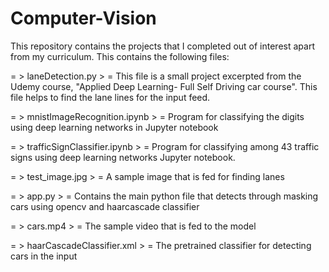 # Computer-Vision
This repository contains the projects that I completed out of interest apart from my curriculum. This contains the following files:

= >  laneDetection.py > =
This file is a small project excerpted from the Udemy course, "Applied Deep Learning- Full Self Driving car course". This file helps to find the lane lines for the
input feed.

= >  mnistImageRecognition.ipynb > =
Program for classifying the digits using deep learning networks in Jupyter notebook

= > trafficSignClassifier.ipynb > =
Program for classifying among 43 traffic signs using deep learning networks Jupyter notebook.

= >  test_image.jpg > =
A sample image that is fed for finding lanes

= >  app.py > =
Contains the main python file that detects through masking cars using opencv and haarcascade classifier

= >  cars.mp4 > =
The sample video that is fed to the model

= >  haarCascadeClassifier.xml > =
The pretrained classifier for detecting cars in the input


